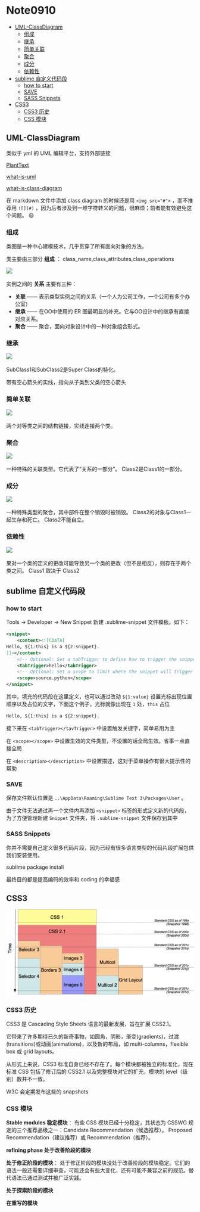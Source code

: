 # Note0910


<!-- MarkdownTOC -->

- [UML-ClassDiagram](#uml-classdiagram)
    - [组成](#组成)
    - [继承](#继承)
    - [简单关联](#简单关联)
    - [聚合](#聚合)
    - [成分](#成分)
    - [依赖性](#依赖性)
- [sublime 自定义代码段](#sublime-自定义代码段)
    - [how to start](#how-to-start)
    - [SAVE](#save)
    - [SASS Snippets](#sass-snippets)
- [CSS3](#css3)
    - [CSS3 历史](#css3-历史)
    - [CSS 模块](#css-模块)

<!-- /MarkdownTOC -->



## UML-ClassDiagram

类似于 yml 的 UML 编辑平台，支持外部链接

[PlantText](https://www.planttext.com/)

[what-is-uml](https://www.visual-paradigm.com/guide/uml-unified-modeling-language/what-is-uml/)

[what-is-class-diagram](https://www.visual-paradigm.com/guide/uml-unified-modeling-language/what-is-class-diagram/)

在 markdown 文件中添加 class diagram 的时候还是用 `<img src="#">` ，而不推荐用 `![](#)` ，因为后者涉及到一堆字符转义的问题，很麻烦；前者能有效避免这个问题。 :smiley:

### 组成

类图是一种中心建模技术，几乎贯穿了所有面向对象的方法。

类主要由三部分 __组成__ ： class_name,class_attributes,class_operations

<img src="http://yuml.me/diagram/nofunky/class/[User|Forename;Surname;HashedPassword;Salt|Login();Logout()]">

实例之间的 __关系__ 主要有三种：

- __关联__ —— 表示类型实例之间的关系（一个人为公司工作，一个公司有多个办公室）
- __继承__ —— 在OO中使用的 ER 图最明显的补充。它与OO设计中的继承有直接对应关系。
- __聚合__ —— 聚合，面向对象设计中的一种对象组合形式。


### 继承

<img src="http://yuml.me/diagram/nofunky/class/[superClass|]^[subClass1|],[superClass|]^[subClass2|]">

SubClass1和SubClass2是Super Class的特化。

带有空心箭头的实线，指向从子类到父类的空心箭头

### 简单关联

<img src="http://yuml.me/diagram/nofunky/class/[class1|]-[class2|]">

两个对等类之间的结构链接，实线连接两个类。

### 聚合

<img src="http://yuml.me/diagram/nofunky/class/[class1|]1<>-*[class2|]">

一种特殊的关联类型。它代表了“关系的一部分”。
Class2是Class1的一部分。

### 成分

<img src="http://yuml.me/diagram/nofunky/class/[class1|]1++-*[class2|]">

一种特殊类型的聚合，其中部件在整个销毁时被销毁。
Class2的对象与Class1一起生存和死亡。
Class2不能自立。

### 依赖性

<img src="http://yuml.me/diagram/nofunky/class/[class1]-.->[class2]">

果对一个类的定义的更改可能导致另一个类的更改（但不是相反），则存在于两个类之间。
Class1 取决于 Class2


## sublime 自定义代码段


### how to start

Tools -> Developer -> New Snippet 新建 .sublime-snippet 文件模板。如下：

```xml
<snippet>
    <content><![CDATA[
Hello, ${1:this} is a ${2:snippet}.
]]></content>
    <!-- Optional: Set a tabTrigger to define how to trigger the snippet -->
    <tabTrigger>hello</tabTrigger>
    <!-- Optional: Set a scope to limit where the snippet will trigger -->
    <scope>source.python</scope>
</snippet>
```
其中，填充的代码段在这里定义，也可以通过改动 `${1:value}` 设置光标出现位置顺序以及占位的文字，下面这个例子，光标就像出现在 `1` 处，`this` 占位

```xml
Hello, ${1:this} is a ${2:snippet}.
```

接下来在 `<tabTrigger></tavTrigger>` 中设置触发关键字，简单易用为主

在 `<scope></scope>` 中设置生效的文件类型，不设置的话全局生效。省事一点直接全局

在 `<description></description>` 中设置描述，这对于菜单操作有很大提示性的帮助

### SAVE

保存文件默认位置是 `..\AppData\Roaming\Sublime Text 3\Packages\User` 。

由于文件无法通过再一个文件内再添加 `<snippet>` 标签的形式定义新的代码段，为了方便管理新建 `Snippet` 文件夹，将 `.sublime-snippet` 文件保存到其中


### SASS Snippets

你并不需要自己定义很多代码片段，因为已经有很多语言类型的代码片段扩展包供我们安装使用。

sublime package install 

最终目的都是提高编码的效率和 coding 的幸福感


## CSS3

[![CSS_Modules_and_Snapshots](./image/CSS_Modules_and_Snapshots.png)](https://developer.mozilla.org/zh-CN/docs/Web/CSS/CSS3)

### CSS3 历史

CSS3 是 Cascading Style Sheets 语言的最新发展，旨在扩展 CSS2.1。

它带来了许多期待已久的新奇事物，如圆角，阴影，渐变(gradients)，过渡(transitions)或动画(animations)，以及新的布局，如 multi-columns，flexible box 或 grid layouts。

从形式上来说，CSS3 标准自身已经不存在了。每个模块都被独立的标准化，现在标准 CSS 包括了修订后的 CSS2.1 以及完整模块对它的扩充，模块的 level（级别）数并不一致。

W3C 会定期发布这些的 snapshots

### CSS 模块

__Stable modules 稳定模块__： 有些 CSS 模块已经十分稳定，其状态为 CSSWG 规定的三个推荐品级之一：Candidate Recommendation（候选推荐）， Proposed Recommendation（建议推荐）或 Recommendation（推荐）。

__refining phase 处于改善阶段的模块__

__处于修正阶段的模块__： 处于修正阶段的模块没处于改善阶段的模块稳定。它们的语法一般还需要详细审查，可能还会有些大变化，还有可能不兼容之前的规范。替代语法已通过测试并被广泛实践。

__处于探索阶段的模块__

__在重写的模块__










